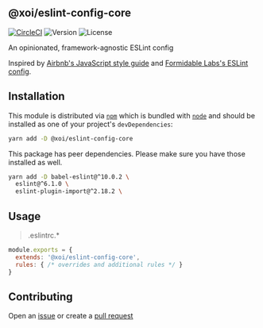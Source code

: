 ## @xoi/eslint-config-core

[![CircleCI](https://circleci.com/gh/xoeye/eslint-config.svg?style=svg)](https://circleci.com/gh/xoeye/eslint-config)
![Version](https://img.shields.io/npm/v/@xoi/eslint-config-core.svg)
![License](https://img.shields.io/npm/l/@xoi/eslint-config-core.svg)

An opinionated, framework-agnostic ESLint config

Inspired by [Airbnb's JavaScript style guide](https://github.com/airbnb/javascript) and [Formidable Labs's ESLint config](https://github.com/FormidableLabs/eslint-config-formidable).

## Installation

This module is distributed via [`npm`](https://docs.npmjs.com/cli/npm) which is bundled with [`node`](https://nodejs.org/) and should be installed as one of your project's `devDependencies`:

```sh
yarn add -D @xoi/eslint-config-core
```

This package has peer dependencies. Please make sure you have those installed as well.

```sh
yarn add -D babel-eslint@^10.0.2 \
  eslint@^6.1.0 \
  eslint-plugin-import@^2.18.2 \
```

## Usage

> .eslintrc.*

```js
module.exports = {
  extends: '@xoi/eslint-config-core',
  rules: { /* overrides and additional rules */ }
}
```

## Contributing

Open an [issue](https://github.com/xoeye/eslint-config/issues/new) or create a [pull request](https://github.com/xoeye/eslint-config/pulls)
